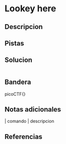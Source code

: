 
# Lookey here

## Descripcion

## Pistas

## Solucion

```bash()
```

## Bandera

picoCTF{}

## Notas adicionales

| comando | descripcion

## Referencias

